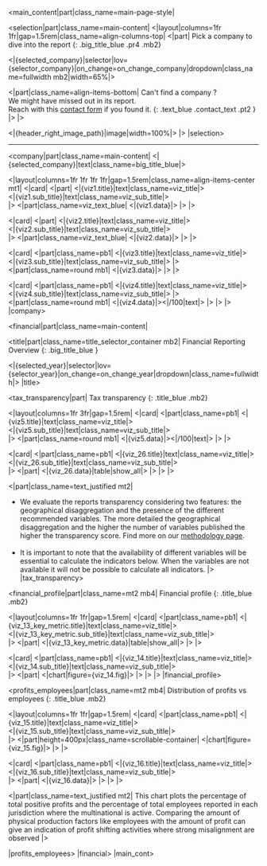 [//]: # (Layout of company page)

[//]: # (Main content)
<main_content|part|class_name=main-page-style|

[//]: # (1. Select company section)
<selection|part|class_name=main-content|
<|layout|columns=1fr 1fr|gap=1.5rem|class_name=align-columns-top|
<|part|
Pick a company to dive into the report
{: .big_title_blue .pr4 .mb2}

<|{selected_company}|selector|lov={selector_company}|on_change=on_change_company|dropdown|class_name=fullwidth mb2|width=65%|>

<|part|class_name=align-items-bottom|
Can't find a company ?<br/>
We might have missed out in its report.<br/>
Reach with this [contact form](/Contact) if you found it.
{: .text_blue .contact_text .pt2 }
|>
|>

<|{header_right_image_path}|image|width=100%|>
|>
|selection>

<hr class="header_hr" />

[//]: # (2. Company general information section)
<company|part|class_name=main-content|
<|{selected_company}|text|class_name=big_title_blue|>

<|layout|columns=1fr 1fr 1fr 1fr|gap=1.5rem|class_name=align-items-center mt1|
<|card|
<|part|
<|{viz1.title}|text|class_name=viz_title|>
<br/>
<|{viz1.sub_title}|text|class_name=viz_sub_title|>
<br/>
|>
<|part|class_name=viz_text_blue|
<|{viz1.data}|>
|>
|>

<|card|
<|part|
<|{viz2.title}|text|class_name=viz_title|>
<br/>
<|{viz2.sub_title}|text|class_name=viz_sub_title|>
<br/>
|>
<|part|class_name=viz_text_blue|
<|{viz2.data}|>
|>
|>

<|card|
<|part|class_name=pb1|
<|{viz3.title}|text|class_name=viz_title|>
<br/>
<|{viz3.sub_title}|text|class_name=viz_sub_title|>
|>
<|part|class_name=round mb1|
<|{viz3.data}|>
|>
|>

<|card|
<|part|class_name=pb1|
<|{viz4.title}|text|class_name=viz_title|>
<br/>
<|{viz4.sub_title}|text|class_name=viz_sub_title|>
|>
<|part|class_name=round mb1|
<|{viz4.data}|><|/100|text|>
|>
|>
|>
|company>

[//]: # (3. Financial reporting section)
<financial|part|class_name=main-content|

[//]: # (Financial section : title and selector)
<title|part|class_name=title_selector_container mb2|
Financial Reporting Overview
{: .big_title_blue }

<|{selected_year}|selector|lov={selector_year}|on_change=on_change_year|dropdown|class_name=fullwidth|>
|title>

[//]: # (3.1. Financial section : tax transparency)
<tax_transparency|part|
Tax transparency
{: .title_blue .mb2}

<|layout|columns=1fr 3fr|gap=1.5rem|
<|card|
<|part|class_name=pb1|
<|{viz5.title}|text|class_name=viz_title|>
<br/>
<|{viz5.sub_title}|text|class_name=viz_sub_title|>
<br/>
|>
<|part|class_name=round mb1|
<|{viz5.data}|><|/100|text|>
|>
|>

<|card|
<|part|class_name=pb1|
<|{viz_26.title}|text|class_name=viz_title|>
<br/>
<|{viz_26.sub_title}|text|class_name=viz_sub_title|>
<br/>
|>
<|part|
<|{viz_26.data}|table|show_all|>
|>
|>
|>

<|part|class_name=text_justified mt2|
* We evaluate the reports transparency considering two features: the geographical disaggregation and the presence of 
the different recommended variables. The more detailed the geographical disaggregation and the higher the number of 
variables published the higher the transparency score. Find more on our [methodology page](/Company).
<br/><br/>
* It is important to note that the availability of different variables will be essential to calculate the indicators 
below. When the variables are not available it will not be possible to calculate all indicators.
|>
|tax_transparency>

[//]: # (3.2 Financial section : financial profile)
<financial_profile|part|class_name=mt2 mb4|
Financial profile
{: .title_blue .mb2}

<|layout|columns=1fr 1fr|gap=1.5rem|
<|card|
<|part|class_name=pb1|
<|{viz_13_key_metric.title}|text|class_name=viz_title|>
<br/>
<|{viz_13_key_metric.sub_title}|text|class_name=viz_sub_title|>
<br/>
|>
<|part|
<|{viz_13_key_metric.data}|table|show_all|>
|>
|>

<|card|
<|part|class_name=pb1|
<|{viz_14.title}|text|class_name=viz_title|>
<br/>
<|{viz_14.sub_title}|text|class_name=viz_sub_title|>
<br/>
|>
<|part|
<|chart|figure={viz_14.fig}|>
|>
|>
|>
|financial_profile>

[//]: # (3.3. Financial section : distribution of profits vs employees)
<profits_employees|part|class_name=mt2 mb4|
Distribution of profits vs employees
{: .title_blue .mb2}

<|layout|columns=1fr 1fr|gap=1.5rem|
<|card|
<|part|class_name=pb1|
<|{viz_15.title}|text|class_name=viz_title|>
<br/>
<|{viz_15.sub_title}|text|class_name=viz_sub_title|>
<br/>
|>
<|part|height=400px|class_name=scrollable-container|
<|chart|figure={viz_15.fig}|>
|>
|>

<|card|
<|part|class_name=pb1|
<|{viz_16.title}|text|class_name=viz_title|>
<br/>
<|{viz_16.sub_title}|text|class_name=viz_sub_title|>
<br/>
|>
<|part|
<|{viz_16.data}|>
|>
|>
|>

<|part|class_name=text_justified mt2|
This chart plots the percentage of total positive profits and the percentage of total employees reported in each 
jurisdiction where the multinational is active. Comparing the amount of physical production factors like employees with 
the amount of profit can give an indication of profit shifting activities where strong misalignment are observed
|>

|profits_employees>
|financial>
|main_cont>